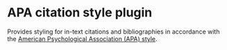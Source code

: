 # APA citation style plugin

Provides styling for in-text citations and bibliographies in accordance with the [American Psychological Association (APA) style](https://en.wikipedia.org/wiki/APA_style).
